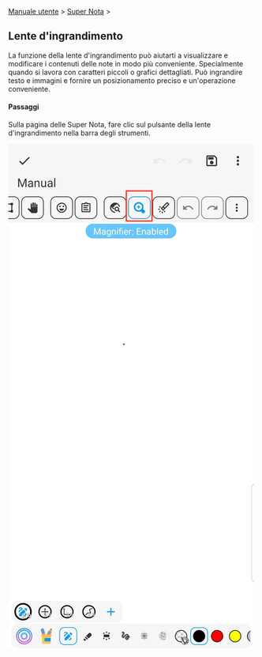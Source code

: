 [Manuale utente](/dragonnest/drawnote/manual/it) > [Super Nota](/dragonnest/drawnote/manual/zh/super_note) >

Lente d'ingrandimento
---
La funzione della lente d'ingrandimento può aiutarti a visualizzare e modificare i contenuti delle note in modo più conveniente. Specialmente quando si lavora con caratteri piccoli o grafici dettagliati. Può ingrandire testo e immagini e fornire un posizionamento preciso e un'operazione conveniente.
#### Passaggi

Sulla pagina delle Super Nota, fare clic sul pulsante della lente d'ingrandimento nella barra degli strumenti.

![](imgs/magnifier.png)